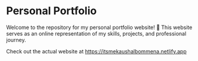 # Personal Portfolio

Welcome to the repository for my personal portfolio website! 🌟 This website serves as an online representation of my skills, projects, and professional journey.

Check out the actual website at https://itsmekaushalbommena.netlify.app
